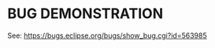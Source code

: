 BUG DEMONSTRATION
=========================

See: https://bugs.eclipse.org/bugs/show_bug.cgi?id=563985


